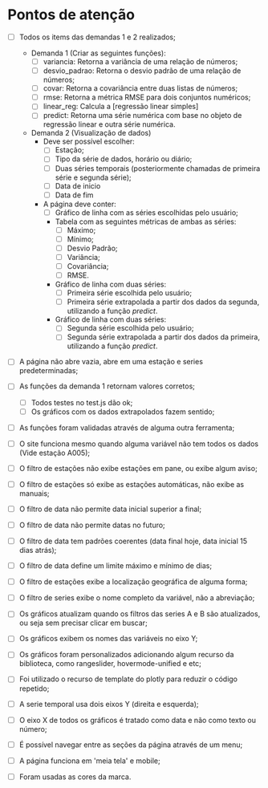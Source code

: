 # Pontos de atenção

- [ ] Todos os items das demandas 1 e 2 realizados;
  - Demanda 1 (Criar as seguintes funções):
    - [ ] variancia: Retorna a variância de uma relação de números;
    - [ ] desvio_padrao: Retorna o desvio padrão de uma relação de números;
    - [ ] covar: Retorna a covariância entre duas listas de números;
    - [ ] rmse: Retorna a métrica RMSE para dois conjuntos numéricos;
    - [ ] linear_reg: Calcula a [regressão linear simples]
    - [ ] predict: Retorna uma série numérica com base no objeto de regressão linear e outra série numérica.
  - Demanda 2 (Visualização de dados)
    - Deve ser possível escolher:
      - [ ] Estação;
      - [ ] Tipo da série de dados, horário ou diário;
      - [ ] Duas séries temporais (posteriormente chamadas de primeira série e segunda série);
      - [ ] Data de inicio
      - [ ] Data de fim
    - A página deve conter:
      - [ ] Gráfico de linha com as séries escolhidas pelo usuário;
      - Tabela com as seguintes métricas de ambas as séries:
         - [ ] Máximo;
         - [ ] Mínimo;
         - [ ] Desvio Padrão;
         - [ ] Variância;
         - [ ] Covariância;
         - [ ] RMSE.
      - Gráfico de linha com duas séries:
        - [ ] Primeira série escolhida pelo usuário;
        - [ ] Primeira série extrapolada a partir dos dados da segunda, utilizando a função *predict*.
      - Gráfico de linha com duas séries:
        - [ ] Segunda série escolhida pelo usuário;
        - [ ] Segunda série extrapolada a partir dos dados da primeira, utilizando a função *predict*.
- [ ] A página não abre vazia, abre em uma estação e series predeterminadas;
- [ ] As funções da demanda 1 retornam valores corretos;
    - [ ] Todos testes no test.js dão ok;
    - [ ] Os gráficos com os dados extrapolados fazem sentido;
- [ ] As funções foram validadas através de alguma outra ferramenta;
- [ ] O site funciona mesmo quando alguma variável não tem todos os dados (Vide estação A005);
- [ ] O filtro de estações não exibe estações em pane, ou exibe algum aviso;
- [ ] O filtro de estações só exibe as estações automáticas, não exibe as manuais;
- [ ] O filtro de data não permite data inicial superior a final;
- [ ] O filtro de data não permite datas no futuro;
- [ ] O filtro de data tem padrões coerentes (data final hoje, data inicial 15 dias atrás);
- [ ] O filtro de data define um limite máximo e mínimo de dias;
- [ ] O filtro de estações exibe a localização geográfica de alguma forma;
- [ ] O filtro de series exibe o nome completo da variável, não a abreviação;
- [ ] Os gráficos atualizam quando os filtros das series A e B são atualizados, ou seja sem precisar clicar em buscar;
- [ ] Os gráficos exibem os nomes das variáveis no eixo Y;
- [ ] Os gráficos foram personalizados adicionando algum recurso da biblioteca, como rangeslider, hovermode-unified e etc;
- [ ] Foi utilizado o recurso de template do plotly para reduzir o código repetido;
- [ ] A serie temporal usa dois eixos Y (direita e esquerda);
- [ ] O eixo X de todos os gráficos é tratado como data e não como texto ou número;
- [ ] É possível navegar entre as seções da página através de um menu;
- [ ] A página funciona em 'meia tela' e mobile;
- [ ] Foram usadas as cores da marca.

